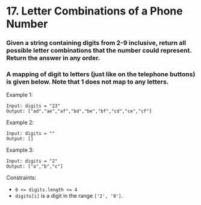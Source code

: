 # 17. Letter Combinations of a Phone Number
### Given a string containing digits from 2-9 inclusive, return all possible letter combinations that the number could represent. Return the answer in any order.

### A mapping of digit to letters (just like on the telephone buttons) is given below. Note that 1 does not map to any letters.





Example 1:
```
Input: digits = "23"
Output: ["ad","ae","af","bd","be","bf","cd","ce","cf"]
```

Example 2:
```
Input: digits = ""
Output: []
```

Example 3:
```
Input: digits = "2"
Output: ["a","b","c"]
```

Constraints:

* `0 <= digits.length <= 4`
* `digits[i]` is a digit in the range `['2', '9']`.